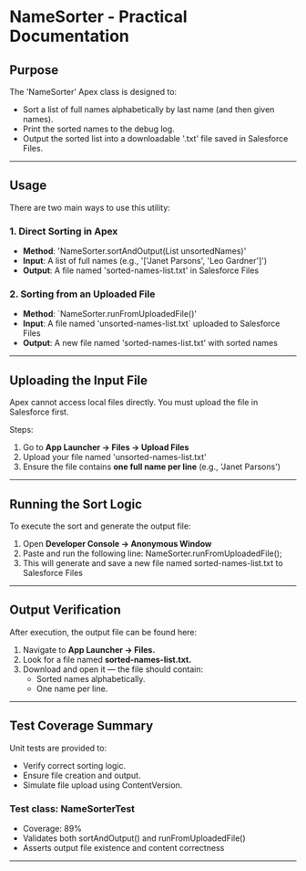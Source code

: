 # NameSorter - Practical Documentation

## Purpose

The 'NameSorter' Apex class is designed to:

- Sort a list of full names alphabetically by last name (and then given names).
- Print the sorted names to the debug log.
- Output the sorted list into a downloadable '.txt' file saved in Salesforce Files.

---

## Usage

There are two main ways to use this utility:

### 1. Direct Sorting in Apex

- **Method**: 'NameSorter.sortAndOutput(List<String> unsortedNames)'
- **Input**: A list of full names (e.g., '['Janet Parsons', 'Leo Gardner']')
- **Output**: A file named 'sorted-names-list.txt' in Salesforce Files

### 2. Sorting from an Uploaded File

- **Method**: `NameSorter.runFromUploadedFile()'
- **Input**: A file named 'unsorted-names-list.txt` uploaded to Salesforce Files
- **Output**: A new file named 'sorted-names-list.txt' with sorted names

---

## Uploading the Input File

Apex cannot access local files directly. You must upload the file in Salesforce first.

Steps:

1. Go to **App Launcher → Files → Upload Files**
2. Upload your file named 'unsorted-names-list.txt'
3. Ensure the file contains **one full name per line** (e.g., 'Janet Parsons')

---

## Running the Sort Logic

To execute the sort and generate the output file:

1. Open **Developer Console → Anonymous Window**
2. Paste and run the following line:
   NameSorter.runFromUploadedFile();
3. This will generate and save a new file named sorted-names-list.txt to Salesforce Files

---

## Output Verification

After execution, the output file can be found here:

1.	Navigate to **App Launcher → Files.**
2.	Look for a file named **sorted-names-list.txt.**
3.	Download and open it — the file should contain:
    - Sorted names alphabetically.
    - One name per line.

---

## Test Coverage Summary

Unit tests are provided to:
-	Verify correct sorting logic.
-	Ensure file creation and output.
-	Simulate file upload using ContentVersion.

### Test class: NameSorterTest
-	Coverage: 89%
-	Validates both sortAndOutput() and runFromUploadedFile()
-	Asserts output file existence and content correctness


---


